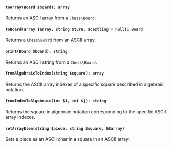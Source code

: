 #### `toArray(Board $board): array`

Returns an ASCII array from a `Chess\Board`.

#### `toBoard(array $array, string $turn, $castling = null): Board`

Returns a `Chess\Board` from an ASCII array.

#### `print(Board $board): string`

Returns an ASCII string from a `Chess\Board`.

#### `fromAlgebraicToIndex(string $square): array`

Returns the ASCII array indexes of a specific square described in algebraic notation.

#### `fromIndexToAlgebraic(int $i, int $j): string`

Returns the square in algebraic notation corresponding to the specific ASCII array indexes.

#### `setArrayElem(string $piece, string $square, &$array)`

Sets a piece as an ASCII char in a square in an ASCII array.
